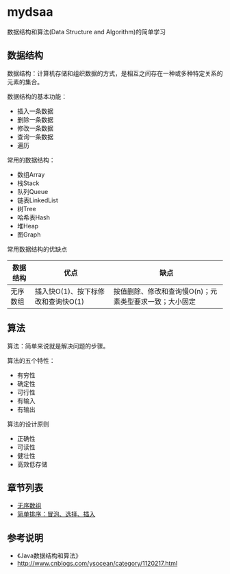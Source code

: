 # mydsaa
数据结构和算法(Data Structure and Algorithm)的简单学习

## 数据结构
数据结构：计算机存储和组织数据的方式，是相互之间存在一种或多种特定关系的元素的集合。

数据结构的基本功能：

- 插入一条数据
- 删除一条数据
- 修改一条数据
- 查询一条数据 
- 遍历

常用的数据结构：

- 数组Array
- 栈Stack
- 队列Queue
- 链表LinkedList
- 树Tree
- 哈希表Hash
- 堆Heap
- 图Graph

常用数据结构的优缺点

|数据结构|优点|缺点|
|---|---|---|
|无序数组|插入快O(1)、按下标修改和查询快O(1)|按值删除、修改和查询慢O(n)；元素类型要求一致；大小固定|

## 算法
算法：简单来说就是解决问题的步骤。

算法的五个特性：

- 有穷性
- 确定性
- 可行性
- 有输入
- 有输出

算法的设计原则

- 正确性
- 可读性
- 健壮性
- 高效低存储

## 章节列表

- [无序数组](https://github.com/hanchao5272/mydsaa/blob/master/src/main/java/pers/hanchao/dsaa/ds01array/无序数组.md)
- [简单排序：冒泡、选择、插入](https://github.com/hanchao5272/mydsaa/blob/master/src/main/java/pers/hanchao/dsaa/a01simple/简单排序.md)

## 参考说明

- 《Java数据结构和算法》
- http://www.cnblogs.com/ysocean/category/1120217.html
